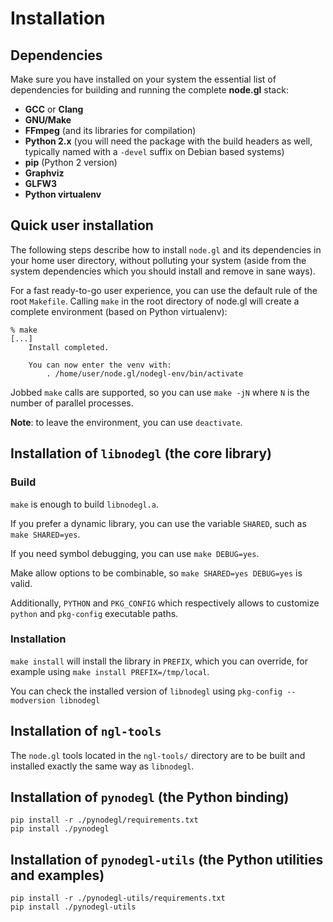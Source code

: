 # Installation

## Dependencies

Make sure you have installed on your system the essential list of dependencies
for building and running the complete **node.gl** stack:

- **GCC** or **Clang**
- **GNU/Make**
- **FFmpeg** (and its libraries for compilation)
- **Python 2.x** (you will need the package with the build headers as well,
  typically named with a `-devel` suffix on Debian based systems)
- **pip** (Python 2 version)
- **Graphviz**
- **GLFW3**
- **Python virtualenv**

## Quick user installation

The following steps describe how to install `node.gl` and its dependencies in
your home user directory, without polluting your system (aside from the system
dependencies which you should install and remove in sane ways).

For a fast ready-to-go user experience, you can use the default rule of the
root `Makefile`.  Calling `make` in the root directory of node.gl will create a
complete environment (based on Python virtualenv):

```shell
% make
[...]
    Install completed.

    You can now enter the venv with:
        . /home/user/node.gl/nodegl-env/bin/activate
```

Jobbed `make` calls are supported, so you can use `make -jN` where `N` is the
number of parallel processes.

**Note**: to leave the environment, you can use `deactivate`.

## Installation of `libnodegl` (the core library)

### Build

`make` is enough to build `libnodegl.a`.

If you prefer a dynamic library, you can use the variable `SHARED`, such as
`make SHARED=yes`.

If you need symbol debugging, you can use `make DEBUG=yes`.

Make allow options to be combinable, so `make SHARED=yes DEBUG=yes` is valid.

Additionally, `PYTHON` and `PKG_CONFIG` which respectively allows to customize
`python` and `pkg-config` executable paths.

### Installation

`make install` will install the library in `PREFIX`, which you can override,
for example using `make install PREFIX=/tmp/local`.

You can check the installed version of `libnodegl` using `pkg-config
--modversion libnodegl`

## Installation of `ngl-tools`

The `node.gl` tools located in the `ngl-tools/` directory are to be built and
installed exactly the same way as `libnodegl`.

## Installation of `pynodegl` (the Python binding)

```shell
pip install -r ./pynodegl/requirements.txt
pip install ./pynodegl
```

## Installation of `pynodegl-utils` (the Python utilities and examples)

```shell
pip install -r ./pynodegl-utils/requirements.txt
pip install ./pynodegl-utils
```
